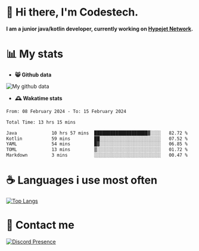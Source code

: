 # 👋 Hi there, I'm Codestech.
**I am a junior java/kotlin developer, currently working on [Hypejet Network](https://github.com/Hypejet).**

# 📊 My stats
- **😸 Github data**

![My github data](https://github-readme-stats.vercel.app/api?username=Codestech1&count_private=true&include_all_commits=true&theme=codeSTACKr)

- **🕰️ Wakatime stats**
<!--START_SECTION:waka-->

```txt
From: 08 February 2024 - To: 15 February 2024

Total Time: 13 hrs 15 mins

Java             10 hrs 57 mins  ████████████████████▓░░░░   82.72 %
Kotlin           59 mins         ██░░░░░░░░░░░░░░░░░░░░░░░   07.52 %
YAML             54 mins         █▓░░░░░░░░░░░░░░░░░░░░░░░   06.85 %
TOML             13 mins         ▒░░░░░░░░░░░░░░░░░░░░░░░░   01.72 %
Markdown         3 mins          ░░░░░░░░░░░░░░░░░░░░░░░░░   00.47 %
```

<!--END_SECTION:waka-->

# ☕ Languages i use most often
[![Top Langs](https://github-readme-stats.vercel.app/api/top-langs/?username=Codestech1&layout=compact&langs_count=8&exclude_repo=window5000.github.io&theme=codeSTACKr)](https://github.com/anuraghazra/github-readme-stats)

# 💬 Contact me
[![Discord Presence](https://lanyard.cnrad.dev/api/650718742157852740)](https://discord.com/users/650718742157852740)
</br>

